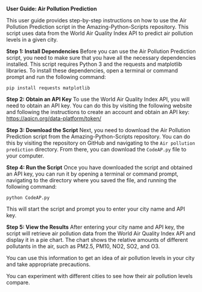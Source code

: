 

**User Guide: Air Pollution Prediction**

This user guide provides step-by-step instructions on how to use the Air Pollution Prediction script in the Amazing-Python-Scripts repository. This script uses data from the World Air Quality Index API to predict air pollution levels in a given city.

**Step 1: Install Dependencies**
Before you can use the Air Pollution Prediction script, you need to make sure that you have all the necessary dependencies installed. This script requires Python 3 and the requests and matplotlib libraries. To install these dependencies, open a terminal or command prompt and run the following command:
```
pip install requests matplotlib
```

**Step 2: Obtain an API Key**
To use the World Air Quality Index API, you will need to obtain an API key. You can do this by visiting the following website and following the instructions to create an account and obtain an API key: https://aqicn.org/data-platform/token/

**Step 3: Download the Script**
Next, you need to download the Air Pollution Prediction script from the Amazing-Python-Scripts repository. You can do this by visiting the repository on GitHub and navigating to the `Air pollution prediction` directory. From there, you can download the `CodeAP.py` file to your computer.

**Step 4: Run the Script**
Once you have downloaded the script and obtained an API key, you can run it by opening a terminal or command prompt, navigating to the directory where you saved the file, and running the following command:
```
python CodeAP.py
```
This will start the script and prompt you to enter your city name and API key.

**Step 5: View the Results**
After entering your city name and API key, the script will retrieve air pollution data from the World Air Quality Index API and display it in a pie chart. The chart shows the relative amounts of different pollutants in the air, such as PM2.5, PM10, NO2, SO2, and O3.

You can use this information to get an idea of air pollution levels in your city and take appropriate precautions.

You can experiment with different cities to see how their air pollution levels compare.

